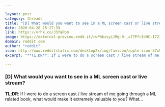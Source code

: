 ```yaml
---

layout: post
category: threads
title: "[D] What would you want to see in a ML screen cast or live stream?"
date: 2020-04-28 15:27:39
link: https://vrhk.co/35faPpm
image: https://external-preview.redd.it/rwPhkzvyLJMq-0-_a77PfrIdHC-I721IDVnFa7wUApc.jpg?width=825&height=431.937172775&auto=webp&crop=825:431.937172775,smart&s=a46fb1a4bb4f2efe0a3ce0461131850783bc2e23
domain: reddit.com
author: "reddit"
icon: http://www.redditstatic.com/desktop2x/img/favicon/apple-icon-57x57.png
excerpt: "**TL;DR**: If I were to do a screen cast / live stream of me going through a ML related book, what would make it extremely valuable to you? What..."

---
```


### [D] What would you want to see in a ML screen cast or live stream?

**TL;DR**: If I were to do a screen cast / live stream of me going through a ML related book, what would make it extremely valuable to you? What...